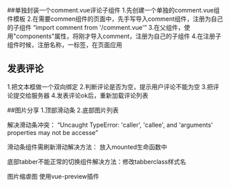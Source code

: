 ﻿##单独封装一个comment.vue评论子组件
1.先创建一个单独的comment.vue组件模板
2.在需要commen组件的页面中，先手写导入comment组件，注册为自己的子组件
“import comment from '/comment.vue'”
3.在父组件，使用"components"属性，将刚才导入comment，注册为自己的子组件
4.在注册子组件时候，注册名称，一标签，在页面应用

## 发表评论
1.把文本框做一个双向绑定
2.判断评论是否为空，提示用户评论不能为空
3.把评论提交给服务器
4.发表评论ok后，重新加载评论列表

##图片分享 
1.顶部滑动条
2.底部图片列表

解决滑动条冲突： “Uncaught TypeError: 'caller', 'callee', and 'arguments' properties may not be accesse”


滑动条组件需刷新滑动解决方法： 放入mounted生命函数中

底部tabber不能正常的切换组件解决方法：修改tabberclass样式名

图片缩虐图 使用vue-preview插件
